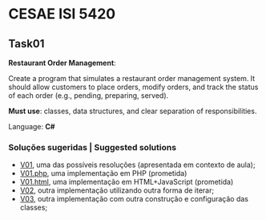 # CESAE ISI 5420 
 
## Task01 
 
**Restaurant Order Management**: 

Create a program that simulates a restaurant order management system.  It should allow customers to place orders, modify orders, and track the status of each order (e.g., pending, preparing, served). 

**Must use**: classes, data structures, and clear separation of responsibilities.

Language: **C#**

### Soluções sugeridas | Suggested solutions
  
- [V01](RestaurantOrderManagement/V01/), uma das possíveis resoluções (apresentada em contexto de aula);
- [V01.php](RestaurantOrderManagement.php/), uma implementação em PHP (prometida)
- [V01.html](RestaurantOrderManagement.html/), uma implementação em HTML+JavaScript (prometida)
- [V02](RestaurantOrderManagement/V02/), outra implementação utilizando outra forma de iterar;
- [V03](RestaurantOrderManagement/V03/), outra implementação com outra construção e configuração das classes;
 
 